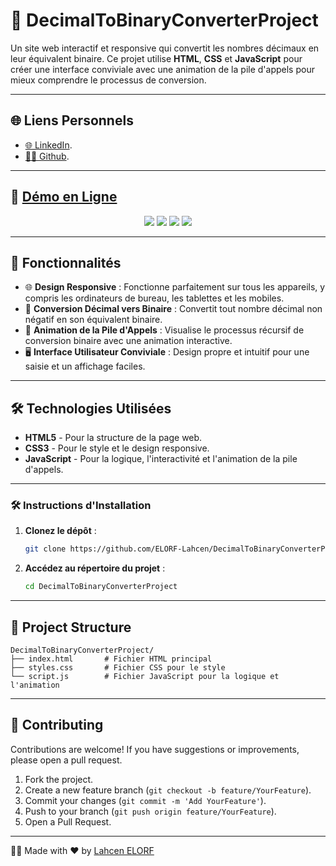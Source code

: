 # 🔢 DecimalToBinaryConverterProject

Un site web interactif et responsive qui convertit les nombres décimaux en leur équivalent binaire. Ce projet utilise **HTML**, **CSS** et **JavaScript** pour créer une interface conviviale avec une animation de la pile d'appels pour mieux comprendre le processus de conversion.

---

## 🌐 Liens Personnels
- [🌐 LinkedIn](https://www.linkedin.com/in/lahcenelorf/).
- [👨‍💻 Github](https://github.com/ELORF-Lahcen).

---

## 🔗 [Démo en Ligne](https://elorf-lahcen.github.io/DecimalToBinaryConverterProject/)
<div align="center">
    <img src="https://img.shields.io/badge/HTML-5-orange?style=for-the-badge&logo=html5&logoColor=white" />
    <img src="https://img.shields.io/badge/CSS-3-blue?style=for-the-badge&logo=css3&logoColor=white" />
    <img src="https://img.shields.io/badge/JavaScript-yellow?style=for-the-badge&logo=javascript&logoColor=black" />
    <img src="https://img.shields.io/badge/Responsive%20Design-Mobile%20Friendly-blueviolet?style=for-the-badge&logo=responsive&logoColor=white" />
</div>

---

## 📌 Fonctionnalités

- 🌐 **Design Responsive** : Fonctionne parfaitement sur tous les appareils, y compris les ordinateurs de bureau, les tablettes et les mobiles.
- 🔢 **Conversion Décimal vers Binaire** : Convertit tout nombre décimal non négatif en son équivalent binaire.
- 🎥 **Animation de la Pile d'Appels** : Visualise le processus récursif de conversion binaire avec une animation interactive.
- 🖥️ **Interface Utilisateur Conviviale** : Design propre et intuitif pour une saisie et un affichage faciles.

---

## 🛠️ Technologies Utilisées

- **HTML5** - Pour la structure de la page web.
- **CSS3** - Pour le style et le design responsive.
- **JavaScript** - Pour la logique, l'interactivité et l'animation de la pile d'appels.

---

### 🛠️ Instructions d'Installation

1. **Clonez le dépôt** :
   ```bash
   git clone https://github.com/ELORF-Lahcen/DecimalToBinaryConverterProject.git
   ```
2. **Accédez au répertoire du projet** :
   ```bash
   cd DecimalToBinaryConverterProject
   ```

--- 

## 📂 Project Structure

```plaintext
DecimalToBinaryConverterProject/
├── index.html       # Fichier HTML principal
├── styles.css       # Fichier CSS pour le style
└── script.js        # Fichier JavaScript pour la logique et l'animation
```

---

## 🤝 Contributing

Contributions are welcome! If you have suggestions or improvements, please open a pull request.

1. Fork the project.
2. Create a new feature branch (`git checkout -b feature/YourFeature`).
3. Commit your changes (`git commit -m 'Add YourFeature'`).
4. Push to your branch (`git push origin feature/YourFeature`).
5. Open a Pull Request.

---

👨‍💻 Made with ❤️ by [Lahcen ELORF](https://github.com/elorf-lahcen)
